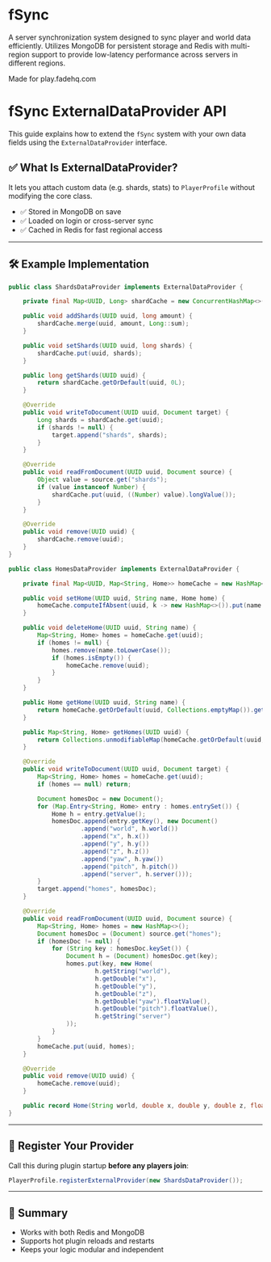 # fSync

A server synchronization system designed to sync player and world data efficiently. Utilizes MongoDB for persistent storage and Redis with multi-region support to provide low-latency performance across servers in different regions.

Made for play.fadehq.com

# fSync ExternalDataProvider API

This guide explains how to extend the `fSync` system with your own data fields using the `ExternalDataProvider` interface.

## ✅ What Is ExternalDataProvider?

It lets you attach custom data (e.g. shards, stats) to `PlayerProfile` without modifying the core class.

- ✅ Stored in MongoDB on save
- ✅ Loaded on login or cross-server sync
- ✅ Cached in Redis for fast regional access

---

## 🛠️ Example Implementation

```java
public class ShardsDataProvider implements ExternalDataProvider {

    private final Map<UUID, Long> shardCache = new ConcurrentHashMap<>();

    public void addShards(UUID uuid, long amount) {
        shardCache.merge(uuid, amount, Long::sum);
    }

    public void setShards(UUID uuid, long shards) {
        shardCache.put(uuid, shards);
    }

    public long getShards(UUID uuid) {
        return shardCache.getOrDefault(uuid, 0L);
    }

    @Override
    public void writeToDocument(UUID uuid, Document target) {
        Long shards = shardCache.get(uuid);
        if (shards != null) {
            target.append("shards", shards);
        }
    }

    @Override
    public void readFromDocument(UUID uuid, Document source) {
        Object value = source.get("shards");
        if (value instanceof Number) {
            shardCache.put(uuid, ((Number) value).longValue());
        }
    }

    @Override
    public void remove(UUID uuid) {
        shardCache.remove(uuid);
    }
}
```

```java
public class HomesDataProvider implements ExternalDataProvider {

    private final Map<UUID, Map<String, Home>> homeCache = new HashMap<>();

    public void setHome(UUID uuid, String name, Home home) {
        homeCache.computeIfAbsent(uuid, k -> new HashMap<>()).put(name.toLowerCase(), home);
    }

    public void deleteHome(UUID uuid, String name) {
        Map<String, Home> homes = homeCache.get(uuid);
        if (homes != null) {
            homes.remove(name.toLowerCase());
            if (homes.isEmpty()) {
                homeCache.remove(uuid);
            }
        }
    }

    public Home getHome(UUID uuid, String name) {
        return homeCache.getOrDefault(uuid, Collections.emptyMap()).get(name.toLowerCase());
    }

    public Map<String, Home> getHomes(UUID uuid) {
        return Collections.unmodifiableMap(homeCache.getOrDefault(uuid, Collections.emptyMap()));
    }

    @Override
    public void writeToDocument(UUID uuid, Document target) {
        Map<String, Home> homes = homeCache.get(uuid);
        if (homes == null) return;

        Document homesDoc = new Document();
        for (Map.Entry<String, Home> entry : homes.entrySet()) {
            Home h = entry.getValue();
            homesDoc.append(entry.getKey(), new Document()
                    .append("world", h.world())
                    .append("x", h.x())
                    .append("y", h.y())
                    .append("z", h.z())
                    .append("yaw", h.yaw())
                    .append("pitch", h.pitch())
                    .append("server", h.server()));
        }
        target.append("homes", homesDoc);
    }

    @Override
    public void readFromDocument(UUID uuid, Document source) {
        Map<String, Home> homes = new HashMap<>();
        Document homesDoc = (Document) source.get("homes");
        if (homesDoc != null) {
            for (String key : homesDoc.keySet()) {
                Document h = (Document) homesDoc.get(key);
                homes.put(key, new Home(
                        h.getString("world"),
                        h.getDouble("x"),
                        h.getDouble("y"),
                        h.getDouble("z"),
                        h.getDouble("yaw").floatValue(),
                        h.getDouble("pitch").floatValue(),
                        h.getString("server")
                ));
            }
        }
        homeCache.put(uuid, homes);
    }

    @Override
    public void remove(UUID uuid) {
        homeCache.remove(uuid);
    }

    public record Home(String world, double x, double y, double z, float yaw, float pitch, String server) {}
}
```

---

## 🧩 Register Your Provider

Call this during plugin startup **before any players join**:

```java
PlayerProfile.registerExternalProvider(new ShardsDataProvider());
```

---

## 📌 Summary

- Works with both Redis and MongoDB
- Supports hot plugin reloads and restarts
- Keeps your logic modular and independent
